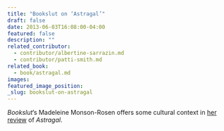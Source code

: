 ```yaml
---
title: "Bookslut on ‘Astragal’"
draft: false
date: 2013-06-03T16:08:00-04:00
featured: false
description: ""
related_contributor:
  - contributor/albertine-sarrazin.md
  - contributor/patti-smith.md
related_book:
  - book/astragal.md
images:
featured_image_position: 
_slug: bookslut-on-astragal
---
```


_Bookslut_’s Madeleine Monson-Rosen offers some cultural context in [her review](http://www.bookslut.com/fiction/2013_06_020126.php) of _Astragal_. 

